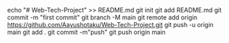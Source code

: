 echo "# Web-Tech-Project" >> README.md
git init
git add README.md
git commit -m "first commit"
git branch -M main
git remote add origin https://github.com/Aayushotaku/Web-Tech-Project.git
git push -u origin main
git add .
git commit -m"push"
git push origin main 